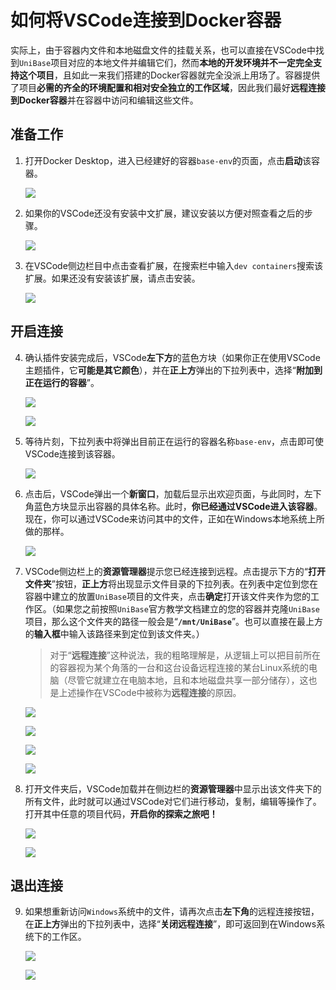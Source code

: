 # 如何将VSCode连接到Docker容器
实际上，由于容器内文件和本地磁盘文件的挂载关系，也可以直接在VSCode中找到`UniBase`项目对应的本地文件并编辑它们，然而**本地的开发环境并不一定完全支持这个项目**，且如此一来我们搭建的Docker容器就完全没派上用场了。容器提供了项目**必需的齐全的环境配置和相对安全独立的工作区域**，因此我们最好**远程连接到Docker容器**并在容器中访问和编辑这些文件。
## 准备工作
1. 打开Docker Desktop，进入已经建好的容器`base-env`的页面，点击**启动**该容器。

   ![](tips_assets/1.jpg)

2. 如果你的VSCode还没有安装中文扩展，建议安装以方便对照查看之后的步骤。
   
   ![](tips_assets/2.png)

3. 在VSCode侧边栏目中点击查看扩展，在搜索栏中输入`dev containers`搜索该扩展。如果还没有安装该扩展，请点击安装。

   ![](tips_assets/3.png)


## 开启连接
4. 确认插件安装完成后，VSCode**左下方**的蓝色方块（如果你正在使用VSCode主题插件，它**可能是其它颜色**），并在**正上方**弹出的下拉列表中，选择“**附加到正在运行的容器**”。
   
   ![](tips_assets/4.png)

   ![](tips_assets/5.png)

5. 等待片刻，下拉列表中将弹出目前正在运行的容器名称`base-env`，点击即可使VSCode连接到该容器。

   ![](tips_assets/6.jpg)

6. 点击后，VSCode弹出一个**新窗口**，加载后显示出欢迎页面，与此同时，左下角蓝色方块显示出容器的具体名称。此时，**你已经通过VSCode进入该容器**。现在，你可以通过VSCode来访问其中的文件，正如在Windows本地系统上所做的那样。
   
   ![](tips_assets/7.png)

7. VSCode侧边栏上的**资源管理器**提示您已经连接到远程。点击提示下方的“**打开文件夹**”按钮，**正上方**将出现显示文件目录的下拉列表。在列表中定位到您在容器中建立的放置`UniBase`项目的文件夹，点击**确定**打开该文件夹作为您的工作区。（如果您之前按照`UniBase`官方教学文档建立的您的容器并克隆`UniBase`项目，那么这个文件夹的路径一般会是“**`/mnt/UniBase`**”。也可以直接在最上方的**输入框**中输入该路径来到定位到该文件夹。）
   >对于“**远程连接**”这种说法，我的粗略理解是，从逻辑上可以把目前所在的容器视为某个角落的一台和这台设备远程连接的某台Linux系统的电脑（尽管它就建立在电脑本地，且和本地磁盘共享一部分储存），这也是上述操作在VSCode中被称为**远程连接**的原因。

   ![](tips_assets/8.png)

   ![](tips_assets/9.png)

   ![](tips_assets/10.jpg)

   ![](tips_assets/12.jpg)

8. 打开文件夹后，VSCode加载并在侧边栏的**资源管理器**中显示出该文件夹下的所有文件，此时就可以通过VSCode对它们进行移动，复制，编辑等操作了。打开其中任意的项目代码，**开启你的探索之旅吧！**

   ![](tips_assets/13.png)

   ![](tips_assets/14.png)

## 退出连接
9.  如果想重新访问`Windows`系统中的文件，请再次点击**左下角**的远程连接按钮，在**正上方**弹出的下拉列表中，选择“**关闭远程连接**”，即可返回到在Windows系统下的工作区。

    ![](tips_assets/15.png)

    ![](tips_assets/16.png)